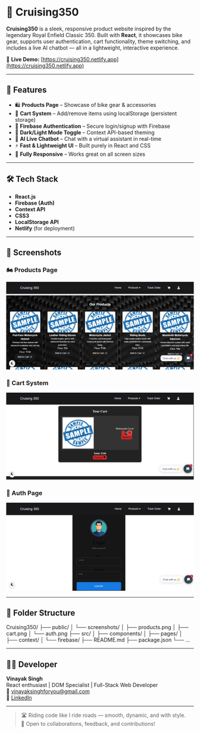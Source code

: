 # 🛵 Cruising350

**Cruising350** is a sleek, responsive product website inspired by the legendary Royal Enfield Classic 350. Built with **React**, it showcases bike gear, supports user authentication, cart functionality, theme switching, and includes a live AI chatbot — all in a lightweight, interactive experience.

🔗 **Live Demo:** [https://cruising350.netlify.app](https://cruising350.netlify.app)

---

## 🚀 Features

- 🛍️ **Products Page** – Showcase of bike gear & accessories
- 🛒 **Cart System** – Add/remove items using localStorage (persistent storage)
- 🔐 **Firebase Authentication** – Secure login/signup with Firebase
- 🎨 **Dark/Light Mode Toggle** – Context API-based theming
- 🤖 **AI Live Chatbot** – Chat with a virtual assistant in real-time
- ⚡ **Fast & Lightweight UI** – Built purely in React and CSS
- 📱 **Fully Responsive** – Works great on all screen sizes

---

## 🛠️ Tech Stack

- **React.js**
- **Firebase (Auth)**
- **Context API**
- **CSS3**
- **LocalStorage API**
- **Netlify** (for deployment)

---

## 📸 Screenshots

### 🏍️ Products Page

![Products](public/screenshots/products.png)

### 🛒 Cart System

![Cart](public/screenshots/cart.png)

### 🔐 Auth Page

![Auth](public/screenshots/auth.png)

---

## 📁 Folder Structure

Cruising350/ ├── public/ │ └── screenshots/ │ ├── products.png │ ├── cart.png │ └── auth.png ├── src/ │ ├── components/ │ ├── pages/ │ ├── context/ │ └── firebase/ ├── README.md ├── package.json └── ...

---

## 👨‍💻 Developer

**Vinayak Singh**  
React enthusiast | DOM Specialist | Full-Stack Web Developer  
📧 vinayaksinghforyou@gmail.com  
🔗 [LinkedIn](https://www.linkedin.com/in/vinayak-singh-8ab2442ab)

---

> 🛣️ Riding code like I ride roads — smooth, dynamic, and with style.  
> 🚧 Open to collaborations, feedback, and contributions!
